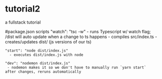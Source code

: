 # tutorial2
a fullstack tutorial

#package.json
  scripts
    "watch": "tsc -w"
     - runs Typescript w/ watch flag; /dist will auto update when a change to ts happens 
     - compiles src/index.ts
     - creates/updates dist/ (js versions of our ts)
     
    "start": "node dist/index.js"
      - executes dist/index.js with node
      
    "dev": "nodemon dist/index.js"
     - nodemon makes it so we don't have to manually run `yarn start` after changes, reruns automatically
